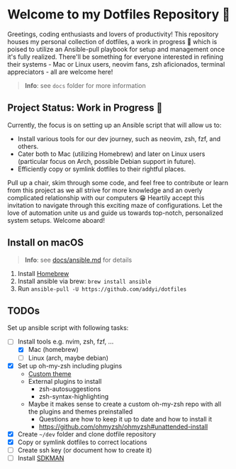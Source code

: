 # Welcome to my Dotfiles Repository :wave:

Greetings, coding enthusiasts and lovers of productivity! This repository houses my personal collection of dotfiles, a
work in progress :construction: which is poised to utilize an Ansible-pull playbook for setup and management once it's
fully realized. There'll be something for everyone interested in refining their systems - Mac or Linux users, neovim
fans, zsh aficionados, terminal appreciators - all are welcome here!

> **Info**: see `docs` folder for more information

## Project Status: Work in Progress :construction:

Currently, the focus is on setting up an Ansible script that will allow us to:

- Install various tools for our dev journey, such as neovim, zsh, fzf, and others.
- Cater both to Mac (utilizing Homebrew) and later on Linux users (particular focus on Arch, possible Debian support in
  future).
- Efficiently copy or symlink dotfiles to their rightful places.

Pull up a chair, skim through some code, and feel free to contribute or learn from this project as we all strive for
more knowledge and an overly complicated relationship with our computers :grin: Heartily accept this invitation to
navigate through this exciting maze of configurations. Let the love of automation unite us and guide us towards
top-notch, personalized system setups. Welcome aboard!

## Install on macOS

> **Info**: see [docs/ansible.md](docs/ansible.md) for details

1. Install [Homebrew](https://brew.sh/)
2. Install ansible via brew: `brew install ansible`
3. Run `ansible-pull -U https://github.com/addyi/dotfiles`

## TODOs

Set up ansible script with following tasks:

- [ ] Install tools e.g. nvim, zsh, fzf, ...
    - [x] Mac (homebrew)
    - [ ] Linux (arch, maybe debian)
- [x] Set up oh-my-zsh including plugins
    - [Custom theme](files/config/zsh/addyi.zsh-theme)
    - External plugins to install
        - zsh-autosuggestions
        - zsh-syntax-highlighting
    - Maybe it makes sense to create a custom oh-my-zsh repo with all the plugins and themes preinstalled
        - Questions are how to keep it up to date and how to install it
        - <https://github.com/ohmyzsh/ohmyzsh#unattended-install>
- [x] Create `~/dev` folder and clone dotfile repository
- [x] Copy or symlink dotfiles to correct locations
- [ ] Create ssh key (or document how to create it)
- [ ] Install [SDKMAN](docs/sdkman.md)
